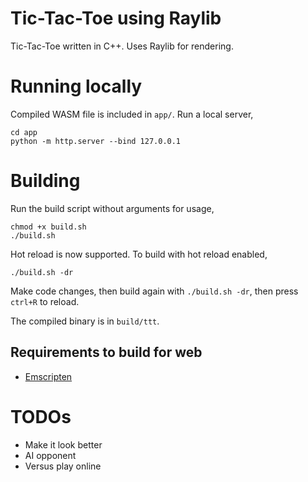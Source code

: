 # Tic-Tac-Toe using Raylib

Tic-Tac-Toe written in C++. Uses Raylib for rendering.

# Running locally

Compiled WASM file is included in `app/`.
Run a local server,
```
cd app
python -m http.server --bind 127.0.0.1
```

# Building
Run the build script without arguments for usage,
```
chmod +x build.sh
./build.sh
```
Hot reload is now supported. To build with hot reload enabled,
```
./build.sh -dr
```
Make code changes, then build again with  `./build.sh -dr`, then press `ctrl+R` to reload.

The compiled binary is in `build/ttt`.


## Requirements to build for web
- [Emscripten](https://emscripten.org/)


# TODOs
- Make it look better
- AI opponent
- Versus play online
